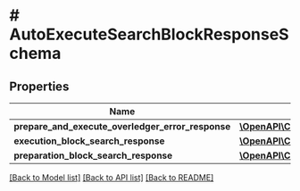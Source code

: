 # # AutoExecuteSearchBlockResponseSchema

## Properties

Name | Type | Description | Notes
------------ | ------------- | ------------- | -------------
**prepare_and_execute_overledger_error_response** | [**\OpenAPI\Client\Model\PrepareAndExecuteOverledgerErrorResponse**](PrepareAndExecuteOverledgerErrorResponse.md) |  | [optional]
**execution_block_search_response** | [**\OpenAPI\Client\Model\ExecuteSearchBlockResponse**](ExecuteSearchBlockResponse.md) |  | [optional]
**preparation_block_search_response** | [**\OpenAPI\Client\Model\PrepareSearchResponseSchema**](PrepareSearchResponseSchema.md) |  | [optional]

[[Back to Model list]](../../README.md#models) [[Back to API list]](../../README.md#endpoints) [[Back to README]](../../README.md)
